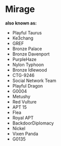 # Mirage

**also known as:**
- Playful Taurus
- Ke3chang
- GREF
- Bronze Palace
- Bronze Davenport
- PurpleHaze
- Nylon Typhoon
- Bronze Idlewood
- CTG-9246
- Social Network Team
- Playful Dragon
- G0004
- Metushy
- Red Vulture
- APT 15
- Flea
- Royal APT
- BackdoorDiplomacy
- Nickel
- Vixen Panda
- G0135
